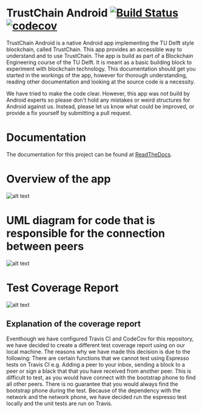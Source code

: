 TrustChain Android [![Build Status](https://travis-ci.org/ClintonCao/CS4160-trustchain-android.svg?branch=master)](https://travis-ci.org/ClintonCao/CS4160-trustchain-android) [![codecov](https://codecov.io/gh/ClintonCao/CS4160-trustchain-android/branch/master/graph/badge.svg)](https://codecov.io/gh/ClintonCao/CS4160-trustchain-android)
==================

TrustChain Android is a native Android app implementing the TU Delft style blockchain, called TrustChain. This app provides an accessible way to understand and to use TrustChain. The app is build as part of a Blockchain Engineering course of the TU Delft. It is meant as a basic building block to experiment with blockchain technology. This documentation should get you started in the workings of the app, however for thorough understanding, reading other documentation and looking at the source code is a necessity.

We have tried to make the code clear. However, this app was not build by Android experts so please don't hold any mistakes or weird structures for Android against us. Instead, please let us know what could be improved, or provide a fix yourself by submitting a pull request.

Documentation
=============
The documentation for this project can be found at [ReadTheDocs](http://trustchain-android.readthedocs.org).


Overview of the app
====================
![alt text](https://github.com/ClintonCao/CS4160-trustchain-android/blob/master/docs/source/images/overview_app.png)


UML diagram for code that is responsible for the connection between peers
==========================================================================
![alt text](https://github.com/ClintonCao/CS4160-trustchain-android/blob/master/docs/source/images/uml_diagram_connection.png)


Test Coverage Report
==========================================================================
![alt text](https://github.com/ClintonCao/CS4160-trustchain-android/blob/master/docs/source/images/test_coverage.png)


Explanation of the coverage report
----------------------------------
Eventhough we have configured Travis CI and CodeCov for this repository, we have decided to create a different test coverage report using on our local machine. The reasons why we have made this decision is due to the following:
There are certain functions that we cannot test using Espresso tests on Travis CI e.g. Adding a peer to your inbox, sending a block to a peer or sign a black that that you have received from another peer. This is difficult to test, as you would have connect with the bootstrap phone to find all other peers. There is no guarantee that you would always find the bootstrap phone during the test. Because of the dependency with the network and the network phone, we have decided run the espresso test locally and the unit tests are run on Travis. 



